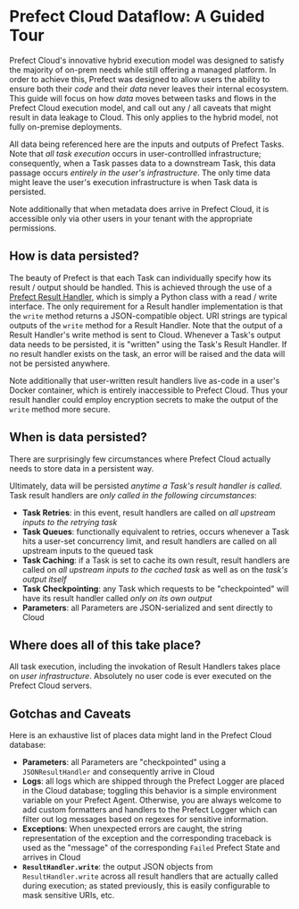 # Prefect Cloud Dataflow: A Guided Tour

Prefect Cloud's innovative hybrid execution model was designed to satisfy the majority of on-prem needs while still offering a managed platform. In order to achieve this, Prefect was designed to allow users the ability to ensure both their _code_ and their _data_ never leaves their internal ecosystem.  This guide will focus on how _data_ moves between tasks and flows in the Prefect Cloud execution model, and call out any / all caveats that might result in data leakage to Cloud. This only applies to the hybrid model, not fully on-premise deployments.

All data being referenced here are the inputs and outputs of Prefect Tasks.  Note that _all task execution_ occurs in user-controllled infrastructure; consequently, when a Task passes data to a downstream Task, this data passage occurs _entirely in the user's infrastructure_.  The only time data might leave the user's execution infrastructure is when Task data is persisted.

Note additionally that when metadata does arrive in Prefect Cloud, it is accessible only via other users in your tenant with the appropriate permissions.

## How is data persisted?

The beauty of Prefect is that each Task can individually specify how its result / output should be handled.  This is achieved through the use of a [Prefect Result Handler](https://docs.prefect.io/core/core_concepts/results.html#result-handlers), which is simply a Python class with a read / write interface.  The only requirement for a Result handler implementation is that the `write` method returns a JSON-compatible object. URI strings are typical outputs of the `write` method for a Result Handler.  Note that the output of a Result Handler's write method is sent to Cloud.  Whenever a Task's output data needs to be persisted, it is "written" using the Task's Result Handler.  If no result handler exists on the task, an error will be raised and the data will not be persisted anywhere.

Note additionally that user-written result handlers live as-code in a user's Docker container, which is entirely inaccessible to Prefect Cloud.  Thus your result handler could employ encryption secrets to make the output of the `write` method more secure.


## When is data persisted?

There are surprisingly few circumstances where Prefect Cloud actually needs to store data in a persistent way.

Ultimately, data will be persisted _anytime a Task's result handler is called_.  Task result handlers are _only called in the following circumstances_:
- **Task Retries**: in this event, result handlers are called on _all upstream inputs to the retrying task_
- **Task Queues**: functionally equivalent to retries, occurs whenever a Task hits a user-set concurrency limit, and result handlers are called on all upstream inputs to the queued task
- **Task Caching**: if a Task is set to cache its own result, result handlers are called on _all upstream inputs to the cached task_ as well as on the _task's output itself_
- **Task Checkpointing**: any Task which requests to be "checkpointed" will have its result handler called _only on its own output_
- **Parameters**: all Parameters are JSON-serialized and sent directly to Cloud


## Where does all of this take place?

All task execution, including the invokation of Result Handlers takes place on _user infrastructure_.  Absolutely no user code is ever executed on the Prefect Cloud servers.


## Gotchas and Caveats

Here is an exhaustive list of places data might land in the Prefect Cloud database:
- **Parameters**: all Parameters are "checkpointed" using a `JSONResultHandler` and consequently arrive in Cloud
- **Logs**: all logs which are shipped through the Prefect Logger are placed in the Cloud database; toggling this behavior is a simple environment variable on your Prefect Agent.  Otherwise, you are always welcome to add custom formatters and handlers to the Prefect Logger which can filter out log messages based on regexes for sensitive information.
- **Exceptions**: When unexpected errors are caught, the string representation of the exception and the corresponding traceback is used as the "message" of the corresponding `Failed` Prefect State and arrives in Cloud
- **`ResultHandler.write`**: the output JSON objects from `ResultHandler.write` across all result handlers that are actually called during execution; as stated previously, this is easily configurable to mask sensitive URIs, etc.
